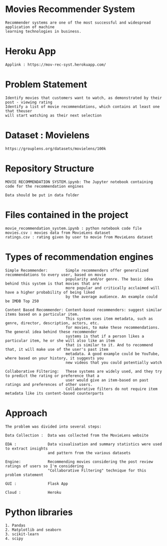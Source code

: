 # Movies Recommender System
    Recommender systems are one of the most successful and widespread application of machine 
    learning technologies in business. 
    
# Heroku App
    Applink : https://mov-rec-syst.herokuapp.com/

# Problem Statement

    Identify movies that customers want to watch, as demonstrated by their post - viewing rating
    Identify a list of movie recommendations, which contains at least one that theuser 
    will start watching as their next selection

# Dataset : Movielens
    https://grouplens.org/datasets/movielens/100k

# Repository Structure

    MOVIE RECOMMENDATION SYSTEM.ipynb: The Jupyter notebook containing code for the recommendation engines

    Data should be put in data folder

# Files contained in the project
    movie_recommendation_system.ipynb : python notebook code file
    movies.csv : movies data from MovieLens dataset
    ratings.csv : rating given by user to movie from MovieLens dataset

# Types of recommendation engines

    Simple Recommender:        Simple recommenders offer generalized recommendations to every user, based on movie 
                               popularity and/or genre. The basic idea behind this system is that movies that are 
                               more popular and critically acclaimed will have a higher probability of being liked
                               by the average audience. An example could be IMDB Top 250

    Content Based Recommender: Content-based recommenders: suggest similar items based on a particular item. 
                               This system uses item metadata, such as genre, director, description, actors, etc. 
                               for movies, to make these recommendations. The general idea behind these recommender 
                               systems is that if a person likes a particular item, he or she will also like an item 
                               that is similar to it. And to recommend that, it will make use of the user's past item
                               metadata. A good example could be YouTube, where based on your history, it suggests you
                               new videos that you could potentially watch

    Collaborative Filtering:   These systems are widely used, and they try to predict the rating or preference that a 
                               user would give an item-based on past ratings and preferences of other users. 
                               Collaborative filters do not require item metadata like its content-based counterparts

# Approach

    The problem was divided into several steps:

    Data Collection :  Data was collected from the MovieLens website

    EDA :              Data visualisation and summary statistics were used to extract insights 
                       and pattern from the various datasets

    Engine:            Recommending movies considering the post review ratings of users so I'm considering 
                       "Collaborative Filtering" technique for this problem statement
                       
    GUI :              Flask App
    
    Cloud :            Heroku

# Python libraries
    1. Pandas
    2. Matplotlib and seaborn
    3. scikit-learn
    4. scipy
